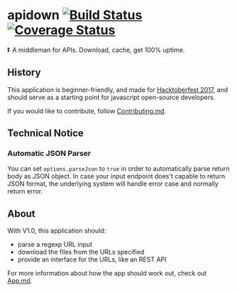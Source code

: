 # apidown [![Build Status](https://travis-ci.org/froehlichA/apidown.svg?branch=master)](https://travis-ci.org/froehlichA/apidown) [![Coverage Status](https://coveralls.io/repos/github/froehlichA/apidown/badge.svg?branch=master)](https://coveralls.io/github/froehlichA/apidown?branch=master)
:arrow_double_down: A middleman for APIs. Download, cache, get 100% uptime.

## History
This application is beginner-friendly, and made for [Hacktoberfest 2017](https://hacktoberfest.digitalocean.com/), and should serve as a starting point for javascript open-source developers.

If you would like to contribute, follow [Contributing.md](CONTRIBUTING.md).

## Technical Notice

### Automatic JSON Parser

You can set `options.parseJson` to `true` in order to automatically parse return body as JSON object. In case your input endpoint does't capable to return JSON format, the underlying system will handle error case and normally return error.

## About
With V1.0, this application should:

- parse a regexp URL input
- download the files from the URLs specified
- provide an interface for the URLs, like an REST API

For more information about how the app should work out, check out [App.md](APP.md).
